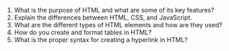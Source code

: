 

1) What is the purpose of HTML and what are some of its key features?
2) Explain the differences between HTML, CSS, and JavaScript.
3) What are the different types of HTML elements and how are they used?
4) How do you create and format tables in HTML?
5) What is the proper syntax for creating a hyperlink in HTML?